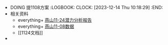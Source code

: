 - DOING 提1108方案
  :LOGBOOK:
  CLOCK: [2023-12-14 Thu 10:18:29]
  :END:
- 相关资料
	- everything+ [燕山11-24潜力分析报告](file:///D:/WeChat/WeChat%20Files/wxid_7f3f2f3fo74k22/FileStorage/File/2023-12/%E7%87%95%E5%B1%B1%E7%9F%B3%E5%8C%96%E5%B8%B8%E5%87%8F%E5%8E%8B%E4%BC%98%E5%8C%96%E6%BD%9C%E5%8A%9B%E5%88%86%E6%9E%90%E6%8A%A5%E5%91%8A11-24.docx)
	- everything+ [燕山11-08数据](file:///D:/WeChat/WeChat%20Files/wxid_7f3f2f3fo74k22/FileStorage/File/2023-12/YanshanResultSummary(2023_11_08_18_58).xlsx)
	- [[1124文档]]
-